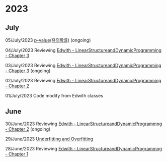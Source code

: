 # 2023
## July
05/July/2023 [p-value(유의확률)](./p-value(%EC%9C%A0%EC%9D%98%ED%99%95%EB%A5%A0).md) (ongoing)

04/July/2023 Reviewing [Edwith - LinearStructureandDynamicProgramming - Chapter 3](./edwith_LinearStructureandDynamicProgramming_Ch3.md) 

03/July/2023 Reviewing [Edwith - LinearStructureandDynamicProgramming - Chapter 3](./edwith_LinearStructureandDynamicProgramming_Ch3.md) (ongoing)

02/July/2023 Reviewing [Edwith - LinearStructureandDynamicProgramming - Chapter 2](./edwith_LinearStructureandDynamicProgramming_Ch2.md) 

01/July/2023 Code modify from Edwith classes

## June
30/June/2023 Reviewing [Edwith - LinearStructureandDynamicProgrammng - Chapter 2](./edwith_LinearStructureandDynamicProgramming_Ch2.md) (ongoing)

29/June/2023 [Underfitting and Overfitting](./Underfitting%20and%20Overfitting.md)

28/June/2023 Reviewing [Edwith - LinearStructureandDynamicProgrammng - Chapter 1](./edwith_LinearStructureandDynamicProgramming_Ch1.md)